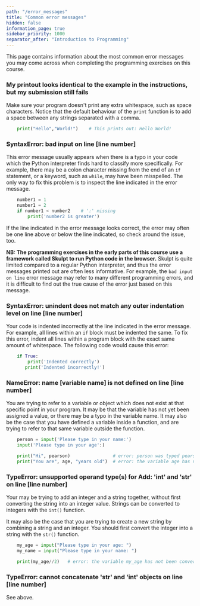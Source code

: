```yaml
---
path: "/error_messages"
title: "Common error messages"
hidden: false
information_page: true
sidebar_priority: 1000
separator_after: "Introduction to Programming"
---
```


This page contains information about the most common error messages you may come across when completing the programming exercises on this course.

### My printout looks identical to the example in the instructions, but my submission still fails

Make sure your program doesn't print any extra whitespace, such as space characters. Notice that the default behaviour of the `print` function is to add a space between any strings separated with a comma.

```python
    print("Hello","World!")    # This prints out: Hello World!
```

### SyntaxError: bad input on line [line number]

This error message usually appears when there is a typo in your code which the Python interpreter finds hard to classify more specifically. For example, there may be a colon character missing from the end of an `if` statement, or a keyword, such as `while`, may have been misspelled. The only way to fix this problem is to inspect the line indicated in the error message.

```python
    number1 = 1
    number1 = 2
    if number1 < number2    # ':' missing
        print('number2 is greater')
```

If the line indicated in the error message looks correct, the error may often be one line above or below the line indicated, so check around the issue, too.

**NB: The programming exercises in the early parts of this course use a framework called Skulpt to run Python code in the browser.** Skulpt is quite limited compared to a regular Python interpreter, and thus the error messages printed out are often less informative. For example, the `bad input on line` error message may refer to many different programming errors, and it is difficult to find out the true cause of the error just based on this message.

### SyntaxError: unindent does not match any outer indentation level on line [line number]

Your code is indented incorrectly at the line indicated in the error message. For example, all lines within an `if` block must be indented the same. To fix this error, indent all lines within a program block with the exact same amount of whitespace.
The following code would cause this error:

```python
    if True:
        print('Indented correctly')
       print('Indented incorrectly!')
```

### NameError: name [variable name] is not defined on line [line number]

You are trying to refer to a variable or object which does not exist at that specific point in your program. It may be that the variable has not yet been assigned a value, or there may be a typo in the variable name. It may also be the case that you have defined a variable inside a function, and are trying to refer to that same variable outside the function. 

```python
    person = input('Please type in your name:')
    input('Please type in your age':)

    print("Hi", pearson)                # error: person was typed pearson
    print("You are", age, "years old")  # error: the variable age has not been defined
```

### TypeError: unsupported operand type(s) for Add: 'int' and 'str' on line [line number]

Your may be trying to add an integer and a string together, without first converting the string into an integer value. Strings can be converted to integers with the `int()` function.

It may also be the case that you are trying to create a new string by combining a string and an integer. You should first convert the integer into a string with the `str()` function. 

```python
    my_age = input("Please type in your age: ")
    my_name = input("Please type in your name: ")

    print(my_age//2)   # error: the variable my_age has not been converted into an integer
```

### TypeError: cannot concatenate 'str' and 'int' objects on line [line number]

See above.